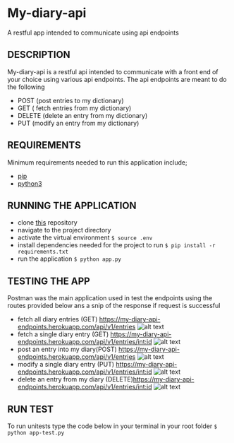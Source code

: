 # My-diary-api
A restful app intended to communicate using api endpoints
## DESCRIPTION
My-diary-api is a restful api intended to communicate with a front end of your choice using various api endpoints.
The api endpoints are meant to do the following
- POST (post entries to my dictionary)
- GET   ( fetch entries from my dictionary)
- DELETE (delete an  entry from my dictionary)
- PUT    (modify an entry from my dictionary)

## REQUIREMENTS
Minimum requirements needed to run this application include;
- [pip](https://github.com/kelvinrandu/My-diary-api/tree/master)
- [python3](http://www.python-pip-install.com/)

## RUNNING THE APPLICATION
- clone [this](https://github.com/kelvinrandu/My-diary-api/tree/master) repository
- navigate to the project directory
- activate the virtual environment
``` $ source .env ```
- install dependencies needed for the project to run
``` $ pip install -r requirements.txt ```
- run the application
``` $ python app.py ```
## TESTING THE APP
Postman was the main application used in test the endpoints using the routes provided below
ans a snip of the response if request is successful
- fetch all  diary entries  (GET) https://my-diary-api-endpoints.herokuapp.com/api/v1/entries
![alt text](https://github.com/kelvinrandu/My-diary-api/blob/ch-add-readme-159255344/images/get%20all.png)
- fetch a single diary entry (GET) https://my-diary-api-endpoints.herokuapp.com/api/v1/entries/<int:id>
![alt text](https://github.com/kelvinrandu/My-diary-api/blob/ch-add-readme-159255344/images/post%20%20%20get%20each.png)
- post an entry into my diary(POST) https://my-diary-api-endpoints.herokuapp.com/api/v1/entries
![alt text](https://github.com/kelvinrandu/My-diary-api/blob/ch-add-readme-159255344/images/post%20entry.png)
- modify a single diary entry (PUT) https://my-diary-api-endpoints.herokuapp.com/api/v1/entries/<int:id>
![alt text](https://github.com/kelvinrandu/My-diary-api/blob/ch-add-readme-159255344/images/modify.png)
- delete an entry from my diary (DELETE)https://my-diary-api-endpoints.herokuapp.com/api/v1/entries/<int:id>
![alt text](https://github.com/kelvinrandu/My-diary-api/blob/ch-add-readme-159255344/images/delete.png)


## RUN TEST
To run unitests type the code below in your terminal in your root folder
``` $ python app-test.py ```